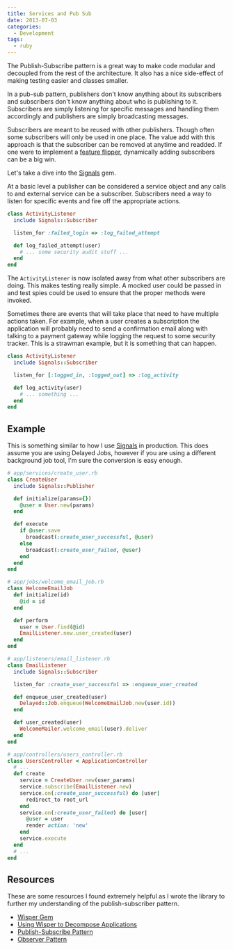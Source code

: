 ```yaml
---
title: Services and Pub Sub
date: 2013-07-03
categories:
  - Development
tags:
  - ruby
---
```


The Publish-Subscribe pattern is a great way to make code modular and decoupled
from the rest of the architecture. It also has a nice side-effect of making
testing easier and classes smaller.

In a pub-sub pattern, publishers don't know anything about its subscribers and
subscribers don't know anything about who is publishing to it. Subscribers are
simply listening for specific messages and handling them accordingly and
publishers are simply broadcasting messages.

Subscribers are meant to be reused with other publishers. Though often some
subscribers will only be used in one place. The value add with this approach is
that the subscriber can be removed at anytime and readded. If one were to
implement a [feature flipper][feature-flipper], dynamically adding subscribers
can be a big win.

Let's take a dive into the [Signals][signals] gem.

At a basic level a publisher can be considered a service object and any calls to
and external service can be a subscriber. Subscribers need a way to listen for
specific events and fire off the appropriate actions.

```ruby
class ActivityListener
  include Signals::Subscriber

  listen_for :failed_login => :log_failed_attempt

  def log_failed_attempt(user)
    # ... some security audit stuff ...
  end
end
```

The `ActivityListener` is now isolated away from what other subscribers are
doing. This makes testing really simple. A mocked user could be passed in and
test spies could be used to ensure that the proper methods were invoked.

Sometimes there are events that will take place that need to have multiple
actions taken. For example, when a user creates a subscription the application
will probably need to send a confirmation email along with talking to a payment
gateway while logging the request to some security tracker. This is a strawman
example, but it is something that can happen.

```ruby
class ActivityListener
  include Signals::Subscriber

  listen_for [:logged_in, :logged_out] => :log_activity

  def log_activity(user)
    # ... something ...
  end
end
```

## Example

This is something similar to how I use [Signals][signals] in production. This
does assume you are using Delayed Jobs, however if you are using a different
background job tool, I'm sure the conversion is easy enough.

```ruby
# app/services/create_user.rb
class CreateUser
  include Signals::Publisher

  def initialize(params={})
    @user = User.new(params)
  end

  def execute
    if @user.save
      broadcast(:create_user_successful, @user)
    else
      broadcast(:create_user_failed, @user)
    end
  end
end
```

```ruby
# app/jobs/welcome_email_job.rb
class WelcomeEmailJob
  def initialize(id)
    @id = id
  end

  def perform
    user = User.find(@id)
    EmailListener.new.user_created(user)
  end
end
```

```ruby
# app/listeners/email_listener.rb
class EmailListener
  include Signals::Subscriber

  listen_for :create_user_successful => :enqueue_user_created

  def enqueue_user_created(user)
    Delayed::Job.enqueue(WelcomeEmailJob.new(user.id))
  end

  def user_created(user)
    WelcomeMailer.welcome_email(user).deliver
  end
end
```

```ruby
# app/controllers/users_controller.rb
class UsersController < ApplicationController
  # ...
  def create
    service = CreateUser.new(user_params)
    service.subscribe(EmailListener.new)
    service.on(:create_user_successful) do |user|
      redirect_to root_url
    end
    service.on(:create_user_failed) do |user|
      @user = user
      render action: 'new'
    end
    service.execute
  end
  # ...
end
```

## Resources

These are some resources I found extremely helpful as I wrote the library to
further my understanding of the publish-subscriber pattern.

  * [Wisper Gem][wisper]
  * [Using Wisper to Decompose Applications][wisper-decompose]
  * [Publish-Subscribe Pattern][pub-sub]
  * [Observer Pattern][observer]

[wisper]: https://github.com/krisleech/wisper
[wisper-decompose]: http://rubysource.com/using-wisper-to-decompose-applications/
[pub-sub]: http://en.wikipedia.org/wiki/Publish%E2%80%93subscribe_pattern
[observer]: http://en.wikipedia.org/wiki/Observer_pattern
[feature-flipper]: https://github.com/pda/flip
[signals]: https://github.com/warmwaffles/signals
